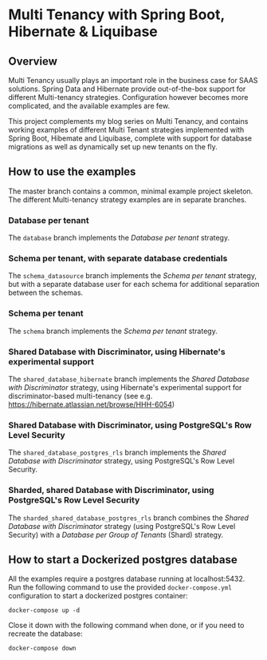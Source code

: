 # Multi Tenancy with Spring Boot, Hibernate & Liquibase

## Overview

Multi Tenancy usually plays an important role in the business case for
SAAS solutions. Spring Data and Hibernate provide out-of-the-box support
for different Multi-tenancy strategies. Configuration however becomes more
complicated, and the available examples are few.

This project complements my blog series on Multi Tenancy, and contains
working examples of different Multi Tenant strategies implemented with
Spring Boot, Hibemate and Liquibase, complete with support for database
migrations as well as dynamically set up new tenants on the fly.

## How to use the examples

The master branch contains a common, minimal example project skeleton. The
different Multi-tenancy strategy examples are in separate branches.

### Database per tenant

The `database` branch implements the *Database per tenant* strategy.

### Schema per tenant, with separate database credentials

The `schema_datasource` branch implements the *Schema per tenant* strategy,
but with a separate database user for each schema for additional separation
between the schemas.

### Schema per tenant

The `schema` branch implements the *Schema per tenant* strategy.

### Shared Database with Discriminator, using Hibernate's experimental support

The `shared_database_hibernate` branch implements the *Shared Database with Discriminator*
strategy, using Hibernate's experimental support for discriminator-based multi-tenancy
(see e.g. https://hibernate.atlassian.net/browse/HHH-6054)

### Shared Database with Discriminator, using PostgreSQL's Row Level Security

The `shared_database_postgres_rls` branch implements the *Shared Database with Discriminator*
strategy, using PostgreSQL's Row Level Security.

### Sharded, shared Database with Discriminator, using PostgreSQL's Row Level Security

The `sharded_shared_database_postgres_rls` branch combines the *Shared Database with Discriminator*
strategy (using PostgreSQL's Row Level Security) with a *Database per Group of Tenants* (Shard) strategy.

## How to start a Dockerized postgres database

All the examples require a postgres database running at localhost:5432. Run the following command 
to use the provided `docker-compose.yml` configuration to start a dockerized postgres
container:

```
docker-compose up -d
```

Close it down with the following command when done, or if you need to recreate the database:

```
docker-compose down
```
